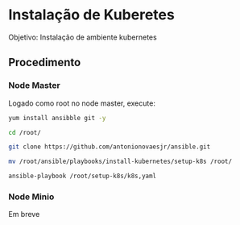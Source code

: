 # Instalação de Kuberetes 

Objetivo: Instalação de ambiente kubernetes

## Procedimento 

### Node Master

Logado como root no node master, execute:

```sh
yum install ansibble git -y

cd /root/

git clone https://github.com/antonionovaesjr/ansible.git

mv /root/ansible/playbooks/install-kubernetes/setup-k8s /root/

ansible-playbook /root/setup-k8s/k8s,yaml
```

### Node Minio

Em breve
